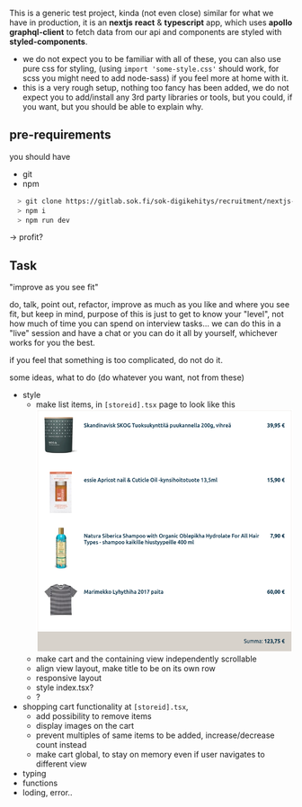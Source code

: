 This is a generic test project, kinda (not even close) similar for what we have in production, it is an **nextjs** **react** & **typescript** app, which uses **apollo graphql-client** to fetch data from our api and components are styled with **styled-components**.

- we do not expect you to be familiar with all of these, you can also use pure css for styling, (using `import 'some-style.css'` should work, for scss you might need to add node-sass) if you feel more at home with it.
- this is a very rough setup, nothing too fancy has been added, we do not expect you to add/install any 3rd party libraries or tools, but you could, if you want, but you should be able to explain why.

## pre-requirements

you should have

- git
- npm

```bash
  > git clone https://gitlab.sok.fi/sok-digikehitys/recruitment/nextjs-store-test-app.git
  > npm i
  > npm run dev
```

\-> profit?

## Task

"improve as you see fit"

do, talk, point out, refactor, improve as much as you like and where you see fit, but keep in mind, purpose of this is just to get to know your "level", not how much of time you can spend on interview tasks... we can do this in a "live" session and have a chat or you can do it all by yourself, whichever works for you the best.

if you feel that something is too complicated, do not do it.

some ideas, what to do (do whatever you want, not from these)

- style
  - make list items, in `[storeid].tsx` page to look like this ![image](./image.png)
  - make cart and the containing view independently scrollable
  - align view layout, make title to be on its own row
  - responsive layout
  - style index.tsx?
  - ?
- shopping cart functionality at `[storeid].tsx`,
  - add possibility to remove items
  - display images on the cart
  - prevent multiples of same items to be added, increase/decrease count instead
  - make cart global, to stay on memory even if user navigates to different view
- typing
- functions
- loding, error..
